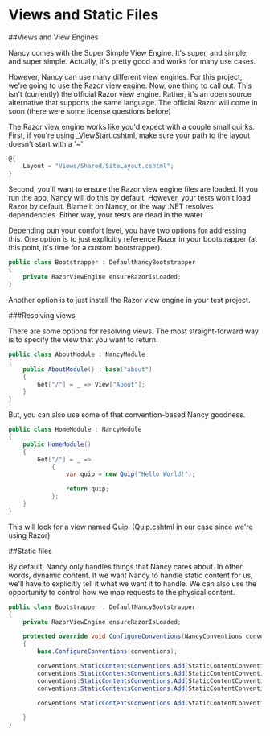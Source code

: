 Views and Static Files
======================
##Views and View Engines

Nancy comes with the Super Simple View Engine. It's super, and simple, and super simple. Actually, it's pretty good and works for many use cases.

However, Nancy can use many different view engines. For this project, we're going to use the Razor view engine. Now, one thing to call out. This isn't (currently) the
official Razor view engine. Rather, it's an open source alternative that supports the same language. The official Razor will come in soon (there were some license 
questions before)

The Razor view engine works like you'd expect with a couple small quirks. First, if you're using _ViewStart.cshtml, make sure your path to the layout doesn't start with a '~'

```csharp
@{
    Layout = "Views/Shared/SiteLayout.cshtml";
}
```

Second, you'll want to ensure the Razor view engine files are loaded. If you run the app, Nancy will do this by default. However, your tests won't load Razor by default. Blame it on Nancy, or the way .NET resolves dependencies. Either way, your tests are dead in the water.

Depending oun your comfort level, you have two options for addressing this. One option is to just explicitly reference Razor in your bootstrapper (at this point, it's time for a custom bootstrapper).

```csharp
public class Bootstrapper : DefaultNancyBootstrapper
{
	private RazorViewEngine ensureRazorIsLoaded;
}
```

Another option is to just install the Razor view engine in your test project.

###Resolving views

There are some options for resolving views. The most straight-forward way is to specify the view that you want to return.

```csharp
public class AboutModule : NancyModule
{
	public AboutModule() : base("about")
	{
		Get["/"] = _ => View["About"];
	}
}
```

But, you can also use some of that convention-based Nancy goodness.

```csharp
public class HomeModule : NancyModule
{
	public HomeModule()
	{
		Get["/"] = _ =>
			{
				var quip = new Quip("Hello World!");

				return quip;
			};
	}
}
```

This will look for a view named Quip. (Quip.cshtml in our case since we're using Razor)

##Static files

By default, Nancy only handles things that Nancy cares about. In other words, dynamic content. If we want Nancy to handle static content for us, we'll have to
explicitly tell it what we want it to handle. We can also use the opportunity to control how we map requests to the physical content.

```csharp
public class Bootstrapper : DefaultNancyBootstrapper
{
	private RazorViewEngine ensureRazorIsLoaded;

	protected override void ConfigureConventions(NancyConventions conventions)
	{
		base.ConfigureConventions(conventions);

		conventions.StaticContentsConventions.Add(StaticContentConventionBuilder.AddDirectory("/css", "content/css"));
		conventions.StaticContentsConventions.Add(StaticContentConventionBuilder.AddDirectory("/fonts", "content/fonts"));
		conventions.StaticContentsConventions.Add(StaticContentConventionBuilder.AddDirectory("/img", "content/img"));
		conventions.StaticContentsConventions.Add(StaticContentConventionBuilder.AddDirectory("/js", "content/scripts"));

		conventions.StaticContentsConventions.Add(StaticContentConventionBuilder.AddFile("/humans.txt", "content/humans.txt"));

	}
}
```
